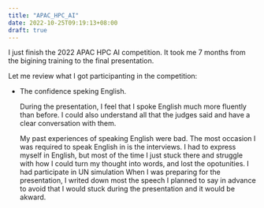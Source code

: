 ```yaml
---
title: "APAC_HPC_AI"
date: 2022-10-25T09:19:13+08:00
draft: true
---
```


I just finish the 2022 APAC HPC AI competition. It took me 7 months from the bigining training to the final presentation. 

Let me review what I got participanting in the competition:

- The confidence speking English.

    During the presentation, I feel that I spoke English much more fluently than before. I could also understand all that the judges said and have a clear conversation with them. 
    
    My past experiences of speaking English were bad. The most occasion I was required to speak English in is the interviews. I had to express myself in English, but most of the time I just stuck there and struggle with how I could turn my thought into words, and lost the opotunities. I had participate in UN simulation
    When I was preparing for the presentation, I writed down most the speech I planned to say in advance to avoid that I would stuck during the presentation and it would be akward.

